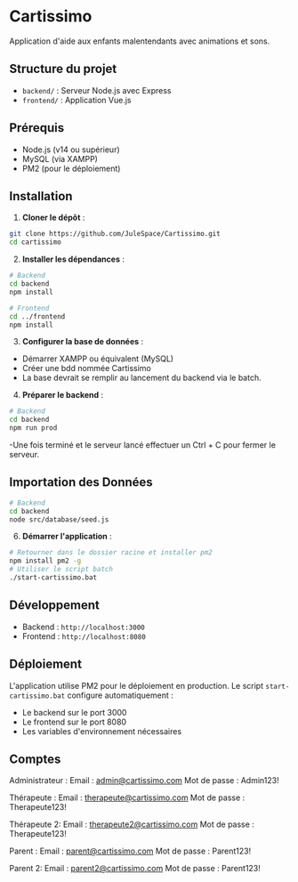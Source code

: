 # Cartissimo

Application d'aide aux enfants malentendants avec animations et sons.

## Structure du projet

- `backend/` : Serveur Node.js avec Express
- `frontend/` : Application Vue.js

## Prérequis

- Node.js (v14 ou supérieur)
- MySQL (via XAMPP)
- PM2 (pour le déploiement)

## Installation

1. **Cloner le dépôt** :
```bash
git clone https://github.com/JuleSpace/Cartissimo.git
cd cartissimo
```

2. **Installer les dépendances** :
```bash
# Backend
cd backend
npm install

# Frontend
cd ../frontend
npm install
```

3. **Configurer la base de données** :
- Démarrer XAMPP ou équivalent (MySQL)
- Créer une bdd nommée Cartissimo
- La base devrait se remplir au lancement du backend via le batch.

4. **Préparer le backend** :
```bash
# Backend
cd backend
npm run prod
```
-Une fois terminé et le serveur lancé effectuer un Ctrl + C pour fermer le serveur.

## Importation des Données
```bash
# Backend
cd backend
node src/database/seed.js
```

6. **Démarrer l'application** :
```bash
# Retourner dans le dossier racine et installer pm2
npm install pm2 -g
# Utiliser le script batch
./start-cartissimo.bat
```

## Développement

- Backend : `http://localhost:3000`
- Frontend : `http://localhost:8080`

## Déploiement

L'application utilise PM2 pour le déploiement en production. Le script `start-cartissimo.bat` configure automatiquement :
- Le backend sur le port 3000
- Le frontend sur le port 8080
- Les variables d'environnement nécessaires

## Comptes

Administrateur :
Email : admin@cartissimo.com
Mot de passe : Admin123!

Thérapeute :
Email : therapeute@cartissimo.com
Mot de passe : Therapeute123!

Thérapeute 2:
Email : therapeute2@cartissimo.com
Mot de passe : Therapeute123!

Parent :
Email : parent@cartissimo.com
Mot de passe : Parent123!

Parent 2:
Email : parent2@cartissimo.com
Mot de passe : Parent123!
